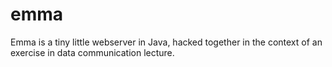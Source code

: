 emma
====

Emma is a tiny little webserver in Java, hacked together in the context of an exercise in data communication lecture.
